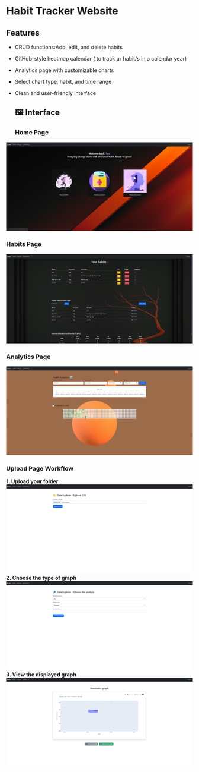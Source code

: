 # Habit Tracker Website

## Features

- CRUD functions:Add, edit, and delete habits
- GitHub-style heatmap calendar ( to track ur habit/s in a calendar year)
- Analytics page with customizable charts
- Select chart type, habit, and time range
- Clean and user-friendly interface

  ## 🖼️ Interface

  ### Home Page
![Home page screenshot](screenshots/home.png)

### Habits Page
![Habits page screenshot](screenshots/habits.png)

### Analytics Page
![Analytics page screenshot](screenshots/analytics.png)

### Upload Page Workflow
 **1. Upload your folder**  ![Upload 1](screenshots/Upload_1.png) 
 **2. Choose the type of graph**  ![Upload 2](screenshots/Upload_2.png) 
 **3. View the displayed graph** ![Upload 3](screenshots/Upload_3.png) 
